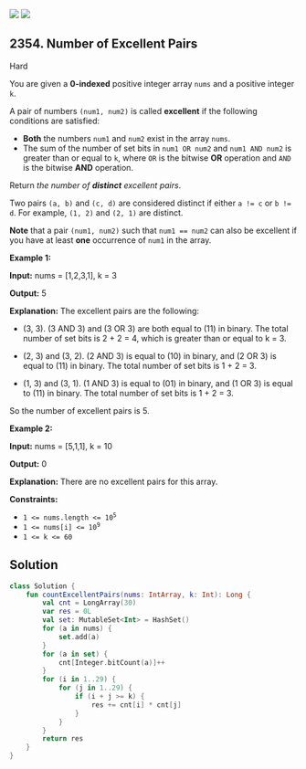 [![](https://img.shields.io/github/stars/javadev/LeetCode-in-Kotlin?label=Stars&style=flat-square)](https://github.com/javadev/LeetCode-in-Kotlin)
[![](https://img.shields.io/github/forks/javadev/LeetCode-in-Kotlin?label=Fork%20me%20on%20GitHub%20&style=flat-square)](https://github.com/javadev/LeetCode-in-Kotlin/fork)

## 2354\. Number of Excellent Pairs

Hard

You are given a **0-indexed** positive integer array `nums` and a positive integer `k`.

A pair of numbers `(num1, num2)` is called **excellent** if the following conditions are satisfied:

*   **Both** the numbers `num1` and `num2` exist in the array `nums`.
*   The sum of the number of set bits in `num1 OR num2` and `num1 AND num2` is greater than or equal to `k`, where `OR` is the bitwise **OR** operation and `AND` is the bitwise **AND** operation.

Return _the number of **distinct** excellent pairs_.

Two pairs `(a, b)` and `(c, d)` are considered distinct if either `a != c` or `b != d`. For example, `(1, 2)` and `(2, 1)` are distinct.

**Note** that a pair `(num1, num2)` such that `num1 == num2` can also be excellent if you have at least **one** occurrence of `num1` in the array.

**Example 1:**

**Input:** nums = [1,2,3,1], k = 3

**Output:** 5

**Explanation:** The excellent pairs are the following:

- (3, 3). (3 AND 3) and (3 OR 3) are both equal to (11) in binary. The total number of set bits is 2 + 2 = 4, which is greater than or equal to k = 3.

- (2, 3) and (3, 2). (2 AND 3) is equal to (10) in binary, and (2 OR 3) is equal to (11) in binary. The total number of set bits is 1 + 2 = 3.

- (1, 3) and (3, 1). (1 AND 3) is equal to (01) in binary, and (1 OR 3) is equal to (11) in binary. The total number of set bits is 1 + 2 = 3.

So the number of excellent pairs is 5.

**Example 2:**

**Input:** nums = [5,1,1], k = 10

**Output:** 0

**Explanation:** There are no excellent pairs for this array. 

**Constraints:**

*   <code>1 <= nums.length <= 10<sup>5</sup></code>
*   <code>1 <= nums[i] <= 10<sup>9</sup></code>
*   `1 <= k <= 60`

## Solution

```kotlin
class Solution {
    fun countExcellentPairs(nums: IntArray, k: Int): Long {
        val cnt = LongArray(30)
        var res = 0L
        val set: MutableSet<Int> = HashSet()
        for (a in nums) {
            set.add(a)
        }
        for (a in set) {
            cnt[Integer.bitCount(a)]++
        }
        for (i in 1..29) {
            for (j in 1..29) {
                if (i + j >= k) {
                    res += cnt[i] * cnt[j]
                }
            }
        }
        return res
    }
}
```